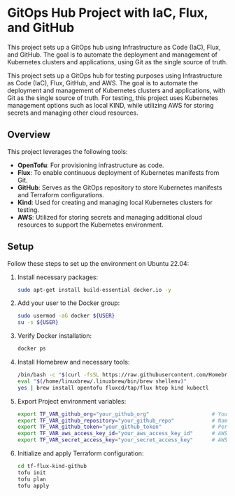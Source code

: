 # GitOps Hub Project with IaC, Flux, and GitHub

This project sets up a GitOps hub using Infrastructure as Code (IaC), Flux, and GitHub. The goal is to automate the deployment and management of Kubernetes clusters and applications, using Git as the single source of truth.

This project sets up a GitOps hub for testing purposes using Infrastructure as Code (IaC), Flux, GitHub, and AWS. The goal is to automate the deployment and management of Kubernetes clusters and applications, with Git as the single source of truth. For testing, this project uses Kubernetes management options such as local KIND, while utilizing AWS for storing secrets and managing other cloud resources.

## Overview

This project leverages the following tools:
- **OpenTofu**: For provisioning infrastructure as code.
- **Flux**: To enable continuous deployment of Kubernetes manifests from Git.
- **GitHub**: Serves as the GitOps repository to store Kubernetes manifests and Terraform configurations.
- **Kind**: Used for creating and managing local Kubernetes clusters for testing.
- **AWS**: Utilized for storing secrets and managing additional cloud resources to support the Kubernetes environment.

## Setup

Follow these steps to set up the environment on Ubuntu 22.04:

1. Install necessary packages:
    ```bash
    sudo apt-get install build-essential docker.io -y
    ```

2. Add your user to the Docker group:
    ```bash
    sudo usermod -aG docker ${USER}
    su -s ${USER}
    ```

3. Verify Docker installation:
    ```bash
    docker ps
    ```

4. Install Homebrew and necessary tools:
    ```bash
    /bin/bash -c "$(curl -fsSL https://raw.githubusercontent.com/Homebrew/install/HEAD/install.sh)"
    eval "$(/home/linuxbrew/.linuxbrew/bin/brew shellenv)"
    yes | brew install opentofu fluxcd/tap/flux htop kind kubectl
    ```

5. Export Project environment variables:
    ```bash
    export TF_VAR_github_org="your_github_org"                    # Your GitHub organization name
    export TF_VAR_github_repository="your_github_repo"            # Name of the GitHub repository to be created
    export TF_VAR_github_token="your_github_token"                # Personal access token for GitHub with repository permissions
    export TF_VAR_aws_access_key_id="your_aws_access_key_id"      # AWS Access Key ID for authentication
    export TF_VAR_secret_access_key="your_secret_access_key"      # AWS Secret Access Key for authentication
    ```

6. Initialize and apply Terraform configuration:
    ```bash
    cd tf-flux-kind-github
    tofu init
    tofu plan
    tofu apply
    ```

